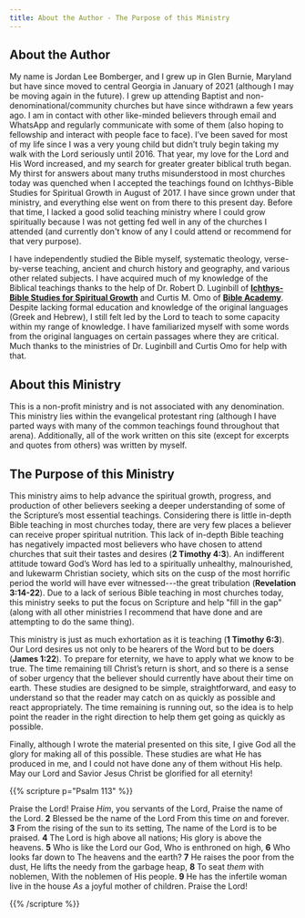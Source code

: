 ```yaml
---
title: About the Author - The Purpose of this Ministry 
---
```


## **About the Author** 

My name is Jordan Lee Bomberger, and I grew up in Glen Burnie, Maryland but have since moved to central Georgia in January of 2021 (although I may be moving again in the future). I grew up attending Baptist and non-denominational/community churches but have since withdrawn a few years ago. I am in contact with other like-minded believers through email and WhatsApp and regularly communicate with some of them (also hoping to fellowship and interact with people face to face). I’ve been saved for most of my life since I was a very young child but didn’t truly begin taking my walk with the Lord seriously until 2016. That year, my love for the Lord and His Word increased, and my search for greater greater biblical truth began. My thirst for answers about many truths misunderstood in most churches today was quenched when I accepted the teachings found on Ichthys-Bible Studies for Spiritual Growth in August of 2017. I have since grown under that ministry, and everything else went on from there to this present day. Before that time, I lacked a good solid teaching ministry where I could grow spiritually because I was not getting fed well in any of the churches I attended (and currently don't know of any I could attend or recommend for that very purpose). 

I have independently studied the Bible myself, systematic theology, verse-by-verse teaching, ancient and church history and geography, and various other related subjects. I have acquired much of my knowledge of the Biblical teachings thanks to the help of Dr. Robert D. Luginbill of **[Ichthys-Bible Studies for Spiritual Growth](https://www.ichthys.com/)** and Curtis M. Omo of **[Bible Academy](https://bibleacademyonline.com/omo/author/como281aol-com/)**. Despite lacking formal education and knowledge of the original languages (Greek and Hebrew), I still felt led by the Lord to teach to some capacity within my range of knowledge. I have familiarized myself with some words from the original languages on certain passages where they are critical. Much thanks to the ministries of Dr. Luginbill and Curtis Omo for help with that. 

## **About this Ministry** 

This is a non-profit ministry and is not associated with any denomination. This ministry lies within the evangelical protestant ring (although I have parted ways with many of the common teachings found throughout that arena). Additionally, all of the work written on this site (except for excerpts and quotes from others) was written by myself.

## **The Purpose of this Ministry** 

This ministry aims to help advance the spiritual growth, progress, and production of other believers seeking a deeper understanding of some of the Scripture’s most essential teachings. Considering there is little in-depth Bible teaching in most churches today, there are very few places a believer can receive proper spiritual nutrition. This lack of in-depth Bible teaching has negatively impacted most believers who have chosen to attend churches that suit their tastes and desires (**2 Timothy 4:3**). An indifferent attitude toward God’s Word has led to a spiritually unhealthy, malnourished, and lukewarm Christian society, which sits on the cusp of the most horrific period the world will have ever witnessed---the great tribulation (**Revelation 3:14-22**). Due to a lack of serious Bible teaching in most churches today, this ministry seeks to put the focus on Scripture and help "fill in the gap" (along with all other ministries I recommend that have done and are attempting to do the same thing). 

This ministry is just as much exhortation as it is teaching (**1 Timothy 6:3**). Our Lord desires us not only to be hearers of the Word but to be doers (**James 1:22**). To prepare for eternity, we have to apply what we know to be true. The time remaining till Christ’s return is short, and so there is a sense of sober urgency that the believer should currently have about their time on earth. These studies are designed to be simple, straightforward, and easy to understand so that the reader may catch on as quickly as possible and react appropriately. The time remaining is running out, so the idea is to help point the reader in the right direction to help them get going as quickly as possible.

Finally, although I wrote the material presented on this site, I give God all the glory for making all of this possible. These studies are what He has produced in me, and I could not have done any of them without His help. May our Lord and Savior Jesus Christ be glorified for all eternity!

{{% scripture p="Psalm 113" %}}  

Praise the Lord! Praise *Him*, you servants of the Lord, Praise the name of the Lord. **2** Blessed be the name of the Lord From this time *on* and forever. **3** From the rising of the sun to its setting, The name of the Lord is to be praised. **4** The Lord is high above all nations; His glory is above the heavens. **5** Who is like the Lord our God, Who is enthroned on high, **6** Who looks far down to The heavens and the earth? **7** He raises the poor from the dust, He lifts the needy from the garbage heap, **8** To seat *them* with noblemen, With the noblemen of His people. **9** He has the infertile woman live in the house *As* a joyful mother of children. Praise the Lord!

{{% /scripture %}}  